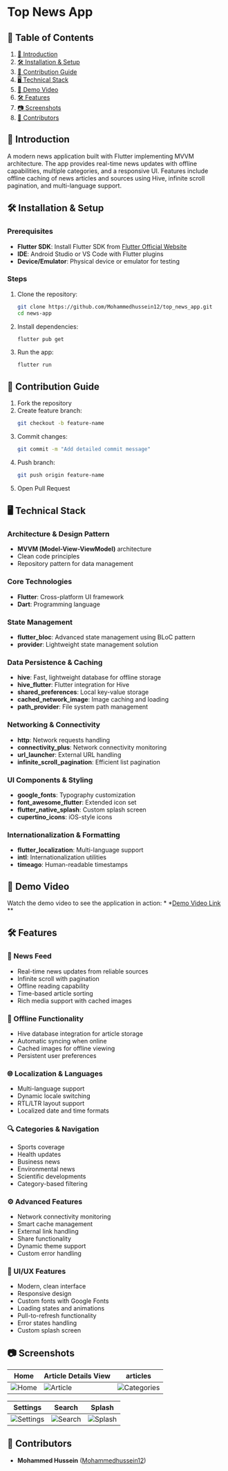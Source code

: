# Top News App

## 📑 Table of Contents

1. [🚀 Introduction](#-introduction)
2. [🛠 Installation & Setup](#-installation--setup)
3. [🤝 Contribution Guide](#-contribution-guide)
4. [🖥️ Technical Stack](#️-technical-stack)
5. [🎥 Demo Video](#-demo-video)
6. [🛠 Features](#-features)
6. [📷 Screenshots](#-screenshots)
7. [👥 Contributors](#-contributors)

## 🚀 Introduction

A modern news application built with Flutter implementing MVVM architecture. The app provides
real-time news updates with offline capabilities, multiple categories, and a responsive UI. Features
include offline caching of news articles and sources using Hive, infinite scroll pagination, and
multi-language support.

## 🛠 Installation & Setup

### Prerequisites

- **Flutter SDK**: Install Flutter SDK
  from [Flutter Official Website](https://flutter.dev/docs/get-started/install)
- **IDE**: Android Studio or VS Code with Flutter plugins
- **Device/Emulator**: Physical device or emulator for testing

### Steps

1. Clone the repository:
   ```bash
   git clone https://github.com/Mohammedhussein12/top_news_app.git
   cd news-app
   ```

2. Install dependencies:
   ```bash
   flutter pub get
   ```

3. Run the app:
   ```bash
   flutter run
   ```

## 🤝 Contribution Guide

1. Fork the repository
2. Create feature branch:
   ```bash
   git checkout -b feature-name
   ```
3. Commit changes:
   ```bash
   git commit -m "Add detailed commit message"
   ```
4. Push branch:
   ```bash
   git push origin feature-name
   ```
5. Open Pull Request

## 🖥️ Technical Stack

### Architecture & Design Pattern

- **MVVM (Model-View-ViewModel)** architecture
- Clean code principles
- Repository pattern for data management

### Core Technologies

- **Flutter**: Cross-platform UI framework
- **Dart**: Programming language

### State Management

- **flutter_bloc**: Advanced state management using BLoC pattern
- **provider**: Lightweight state management solution

### Data Persistence & Caching

- **hive**: Fast, lightweight database for offline storage
- **hive_flutter**: Flutter integration for Hive
- **shared_preferences**: Local key-value storage
- **cached_network_image**: Image caching and loading
- **path_provider**: File system path management

### Networking & Connectivity

- **http**: Network requests handling
- **connectivity_plus**: Network connectivity monitoring
- **url_launcher**: External URL handling
- **infinite_scroll_pagination**: Efficient list pagination

### UI Components & Styling

- **google_fonts**: Typography customization
- **font_awesome_flutter**: Extended icon set
- **flutter_native_splash**: Custom splash screen
- **cupertino_icons**: iOS-style icons

### Internationalization & Formatting

- **flutter_localization**: Multi-language support
- **intl**: Internationalization utilities
- **timeago**: Human-readable timestamps

## 🎥 Demo Video

Watch the demo video to see the application in action:
*
*[Demo Video Link](https://drive.google.com/file/d/156I4vvd5FepfNYdE5bWRQvJcqWwx-fGd/view?usp=drive_link)
**

## 🛠 Features

### 📰 News Feed

- Real-time news updates from reliable sources
- Infinite scroll with pagination
- Offline reading capability
- Time-based article sorting
- Rich media support with cached images

### 🔄 Offline Functionality

- Hive database integration for article storage
- Automatic syncing when online
- Cached images for offline viewing
- Persistent user preferences

### 🌐 Localization & Languages

- Multi-language support
- Dynamic locale switching
- RTL/LTR layout support
- Localized date and time formats

### 🔍 Categories & Navigation

- Sports coverage
- Health updates
- Business news
- Environmental news
- Scientific developments
- Category-based filtering

### ⚙️ Advanced Features

- Network connectivity monitoring
- Smart cache management
- External link handling
- Share functionality
- Dynamic theme support
- Custom error handling

### 📱 UI/UX Features

- Modern, clean interface
- Responsive design
- Custom fonts with Google Fonts
- Loading states and animations
- Pull-to-refresh functionality
- Error states handling
- Custom splash screen

## 📷 Screenshots

| Home                                 | Article Details View                               | articles                                       |
|--------------------------------------|--------------------------------------------|--------------------------------------------------|
| ![Home](assets/screenshots/home.png) | ![Article](assets/screenshots/Article.png) | ![Categories](assets/screenshots/categories.png) |

| Settings                                     | Search                                   | Splash                                   |
|----------------------------------------------|------------------------------------------|------------------------------------------|
| ![Settings](assets/screenshots/settings.png) | ![Search](assets/screenshots/search.png) | ![Splash](assets/screenshots/splash.png) |

## 👥 Contributors

- **Mohammed Hussein** ([Mohammedhussein12](https://github.com/Mohammedhussein12))
